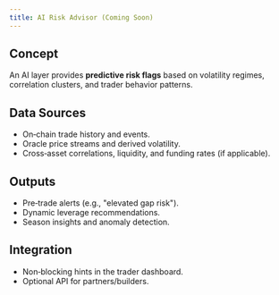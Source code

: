 ```yaml
---
title: AI Risk Advisor (Coming Soon)
---
```

## Concept
An AI layer provides **predictive risk flags** based on volatility regimes, correlation clusters, and trader behavior patterns.

## Data Sources
- On‑chain trade history and events.  
- Oracle price streams and derived volatility.  
- Cross‑asset correlations, liquidity, and funding rates (if applicable).

## Outputs
- Pre‑trade alerts (e.g., "elevated gap risk").  
- Dynamic leverage recommendations.  
- Season insights and anomaly detection.

## Integration
- Non‑blocking hints in the trader dashboard.  
- Optional API for partners/builders.
